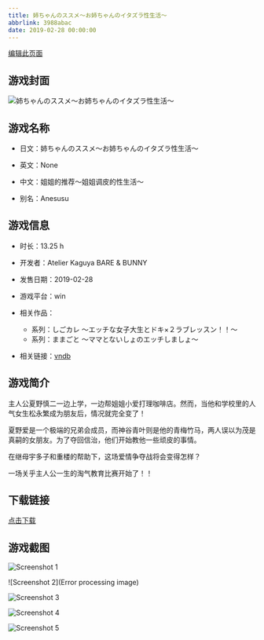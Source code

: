 ```yaml
---
title: 姉ちゃんのススメ～お姉ちゃんのイタズラ性生活～
abbrlink: 3988abac
date: 2019-02-28 00:00:00
---
```

[编辑此页面](https://github.com/ACG-3/ADV3-source/blob/main/source/_posts/games/%E5%A7%89%E3%81%A1%E3%82%83%E3%82%93%E3%81%AE%E3%82%B9%E3%82%B9%E3%83%A1%EF%BD%9E%E3%81%8A%E5%A7%89%E3%81%A1%E3%82%83%E3%82%93%E3%81%AE%E3%82%A4%E3%82%BF%E3%82%BA%E3%83%A9%E6%80%A7%E7%94%9F%E6%B4%BB%EF%BD%9E.md)

## 游戏封面

![姉ちゃんのススメ～お姉ちゃんのイタズラ性生活～](https://pan.timero.xyz/d/onedrive/img_lib_001/%E5%A7%89%E3%81%A1%E3%82%83%E3%82%93%E3%81%AE%E3%82%B9%E3%82%B9%E3%83%A1%EF%BD%9E%E3%81%8A%E5%A7%89%E3%81%A1%E3%82%83%E3%82%93%E3%81%AE%E3%82%A4%E3%82%BF%E3%82%BA%E3%83%A9%E6%80%A7%E7%94%9F%E6%B4%BB%EF%BD%9E_cover.avif)


## 游戏名称

- 日文：姉ちゃんのススメ～お姉ちゃんのイタズラ性生活～
- 英文：None
- 中文：姐姐的推荐～姐姐调皮的性生活～

- 别名：Anesusu


## 游戏信息

- 时长：13.25 h
- 开发者：Atelier Kaguya BARE & BUNNY
- 发售日期：2019-02-28
- 游戏平台：win
- 相关作品：
   - 系列：しごカレ ～エッチな女子大生とドキ×２ラブレッスン！！～
   - 系列：ままごと ～ママとないしょのエッチしましょ～

- 相关链接：[vndb](https://vndb.org/v24853)


## 游戏简介

主人公夏野慎二一边上学，一边帮姐姐小爱打理咖啡店。然而，当他和学校里的人气女生松永繁成为朋友后，情况就完全变了！

夏野爱是一个极端的兄弟会成员，而神谷青叶则是他的青梅竹马，两人误以为茂是真嗣的女朋友。为了夺回信治，他们开始教他一些顽皮的事情。

在继母宇多子和重楼的帮助下，这场爱情争夺战将会变得怎样？

一场关乎主人公一生的淘气教育比赛开始了！！


## 下载链接

[点击下载](https://pan.timero.xyz/onedrive/adv_lib_001/%E5%A7%89%E3%81%A1%E3%82%83%E3%82%93%E3%81%AE%E3%82%B9%E3%82%B9%E3%83%A1%EF%BD%9E%E3%81%8A%E5%A7%89%E3%81%A1%E3%82%83%E3%82%93%E3%81%AE%E3%82%A4%E3%82%BF%E3%82%BA%E3%83%A9%E6%80%A7%E7%94%9F%E6%B4%BB%EF%BD%9E)


## 游戏截图


![Screenshot 1](https://pan.timero.xyz/d/onedrive/img_lib_001/%E5%A7%89%E3%81%A1%E3%82%83%E3%82%93%E3%81%AE%E3%82%B9%E3%82%B9%E3%83%A1%EF%BD%9E%E3%81%8A%E5%A7%89%E3%81%A1%E3%82%83%E3%82%93%E3%81%AE%E3%82%A4%E3%82%BF%E3%82%BA%E3%83%A9%E6%80%A7%E7%94%9F%E6%B4%BB%EF%BD%9E_Screenshot_1.avif)

![Screenshot 2](Error processing image)

![Screenshot 3](https://pan.timero.xyz/d/onedrive/img_lib_001/%E5%A7%89%E3%81%A1%E3%82%83%E3%82%93%E3%81%AE%E3%82%B9%E3%82%B9%E3%83%A1%EF%BD%9E%E3%81%8A%E5%A7%89%E3%81%A1%E3%82%83%E3%82%93%E3%81%AE%E3%82%A4%E3%82%BF%E3%82%BA%E3%83%A9%E6%80%A7%E7%94%9F%E6%B4%BB%EF%BD%9E_Screenshot_3.avif)

![Screenshot 4](https://pan.timero.xyz/d/onedrive/img_lib_001/%E5%A7%89%E3%81%A1%E3%82%83%E3%82%93%E3%81%AE%E3%82%B9%E3%82%B9%E3%83%A1%EF%BD%9E%E3%81%8A%E5%A7%89%E3%81%A1%E3%82%83%E3%82%93%E3%81%AE%E3%82%A4%E3%82%BF%E3%82%BA%E3%83%A9%E6%80%A7%E7%94%9F%E6%B4%BB%EF%BD%9E_Screenshot_4.avif)

![Screenshot 5](https://pan.timero.xyz/d/onedrive/img_lib_001/%E5%A7%89%E3%81%A1%E3%82%83%E3%82%93%E3%81%AE%E3%82%B9%E3%82%B9%E3%83%A1%EF%BD%9E%E3%81%8A%E5%A7%89%E3%81%A1%E3%82%83%E3%82%93%E3%81%AE%E3%82%A4%E3%82%BF%E3%82%BA%E3%83%A9%E6%80%A7%E7%94%9F%E6%B4%BB%EF%BD%9E_Screenshot_5.avif)

